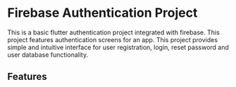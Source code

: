 # Firebase Authentication Project

This is a basic flutter authentication project integrated with firebase. This project features authentication screens for an app.
This project provides simple and intuitive interface for user registration, login, reset password and user database functionality.

## Features
